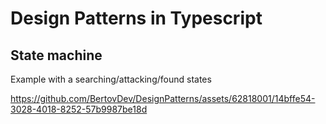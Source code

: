 # Design Patterns in Typescript

## State machine

Example with a searching/attacking/found states

https://github.com/BertovDev/DesignPatterns/assets/62818001/14bffe54-3028-4018-8252-57b9987be18d

